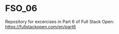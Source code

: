 # FSO_06
Repository for excercises in Part 6 of Full Stack Open: https://fullstackopen.com/en/part6

